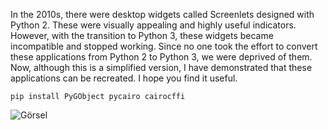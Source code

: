 In the 2010s, there were desktop widgets called Screenlets designed with Python 2. These were visually appealing and highly useful indicators. However, with the transition to Python 3, these widgets became incompatible and stopped working. Since no one took the effort to convert these applications from Python 2 to Python 3, we were deprived of them. Now, although this is a simplified version, I have demonstrated that these applications can be recreated. I hope you find it useful.

    pip install PyGObject pycairo cairocffi

![Görsel](images/.png)
